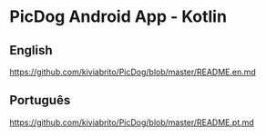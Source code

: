 # PicDog Android App - Kotlin

## English

https://github.com/kiviabrito/PicDog/blob/master/README.en.md

## Português

https://github.com/kiviabrito/PicDog/blob/master/README.pt.md



